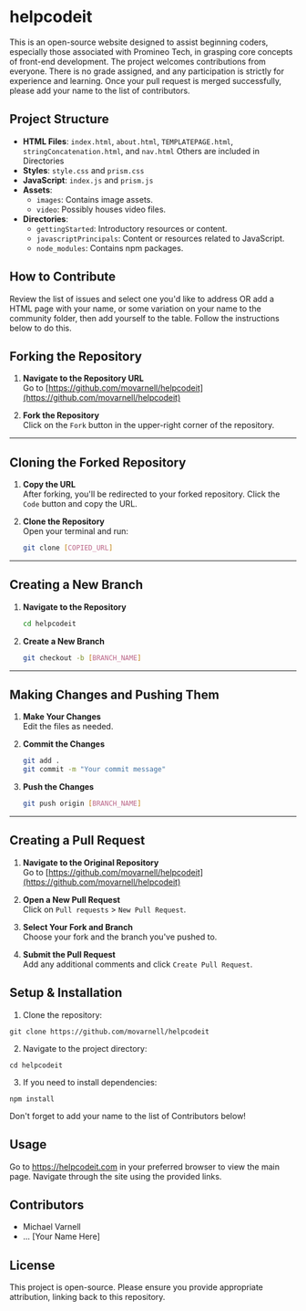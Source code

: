 
# helpcodeit

This is an open-source website designed to assist beginning coders, especially those associated with Promineo Tech, in grasping core concepts of front-end development. The project welcomes contributions from everyone. There is no grade assigned, and any participation is strictly for experience and learning. Once your pull request is merged successfully, please add your name to the list of contributors.

## Project Structure

- **HTML Files**: `index.html`, `about.html`, `TEMPLATEPAGE.html`, `stringConcatenation.html`, and `nav.html` Others are included in Directories
- **Styles**: `style.css` and `prism.css`
- **JavaScript**: `index.js` and `prism.js`
- **Assets**: 
  - `images`: Contains image assets.
  - `video`: Possibly houses video files.
- **Directories**:
  - `gettingStarted`: Introductory resources or content.
  - `javascriptPrincipals`: Content or resources related to JavaScript.
  - `node_modules`: Contains npm packages.

## How to Contribute

Review the list of issues and select one you'd like to address OR add a HTML page with your name, or some variation on your name to the community folder, then add yourself to the table. Follow the instructions below to do this. 



## Forking the Repository

1. **Navigate to the Repository URL**  
   Go to [https://github.com/movarnell/helpcodeit](https://github.com/movarnell/helpcodeit)

2. **Fork the Repository**  
   Click on the `Fork` button in the upper-right corner of the repository.

---

## Cloning the Forked Repository

1. **Copy the URL**  
   After forking, you'll be redirected to your forked repository. Click the `Code` button and copy the URL.

2. **Clone the Repository**  
   Open your terminal and run:  
   ```bash
   git clone [COPIED_URL]
   ```

---

## Creating a New Branch

1. **Navigate to the Repository**  
   ```bash
   cd helpcodeit
   ```

2. **Create a New Branch**  
   ```bash
   git checkout -b [BRANCH_NAME]
   ```

---

## Making Changes and Pushing Them

1. **Make Your Changes**  
   Edit the files as needed.

2. **Commit the Changes**  
   ```bash
   git add .
   git commit -m "Your commit message"
   ```

3. **Push the Changes**  
   ```bash
   git push origin [BRANCH_NAME]
   ```

---

## Creating a Pull Request

1. **Navigate to the Original Repository**  
   Go to [https://github.com/movarnell/helpcodeit](https://github.com/movarnell/helpcodeit)

2. **Open a New Pull Request**  
   Click on `Pull requests` > `New Pull Request`.

3. **Select Your Fork and Branch**  
   Choose your fork and the branch you've pushed to.

4. **Submit the Pull Request**  
   Add any additional comments and click `Create Pull Request`.
## Setup & Installation

1. Clone the repository:
```
git clone https://github.com/movarnell/helpcodeit
```
2. Navigate to the project directory:
```
cd helpcodeit
```
3. If you need to install dependencies:
```
npm install
```
Don't forget to add your name to the list of Contributors below!
## Usage

Go to https://helpcodeit.com in your preferred browser to view the main page. Navigate through the site using the provided links.


## Contributors

- Michael Varnell
- ... [Your Name Here]

## License

This project is open-source. Please ensure you provide appropriate attribution, linking back to this repository.
